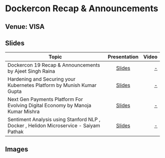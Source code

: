 # Dockercon Recap & Announcements

## Venue: VISA

## Slides


| Topic        | Presentation          | Video  |
| ------------- |:-------------:| -----:|
| Dockercon 19 Recap & Announcements by Ajeet Singh Raina| [Slides](-) | [ - ]() |
| Hardening and Securing your Kubernetes Platform by Munish Kumar Gupta| [Slides](-)| [ - ]()| 
| Next Gen Payments Platform For Evolving Digital Economy by Manoja Kumar Mishra| [Slides](-)| [ - ]()| 
| Sentiment Analysis using Stanford NLP , Docker , Helidon Microservice - Saiyam Pathak| [Slides](-)| [ - ]()| 


## Images



